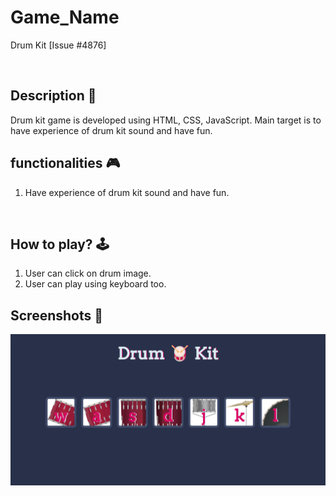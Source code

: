 # **Game_Name** 

Drum Kit [Issue #4876]

<br>

## **Description 📃**
Drum kit game is developed using HTML, CSS, JavaScript.
Main target is to have experience of drum kit sound and have fun.
 

## **functionalities 🎮**
1. Have experience of drum kit sound and have fun.
<br>

## **How to play? 🕹️**
1. User can click on drum image.
2. User can play using keyboard too.
## **Screenshots 📸**
![Drum_kit](./images/asset.png)

